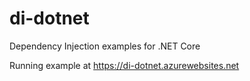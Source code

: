 # di-dotnet
Dependency Injection examples for .NET Core

Running example at https://di-dotnet.azurewebsites.net
